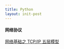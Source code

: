 ```yaml
---
title: Python
layout: init-post
---
```


#### 网络协议

[网络基础之 TCP/IP 五层模型]({{site.baseurl}}/2017/06/30/network-protocol-basics)